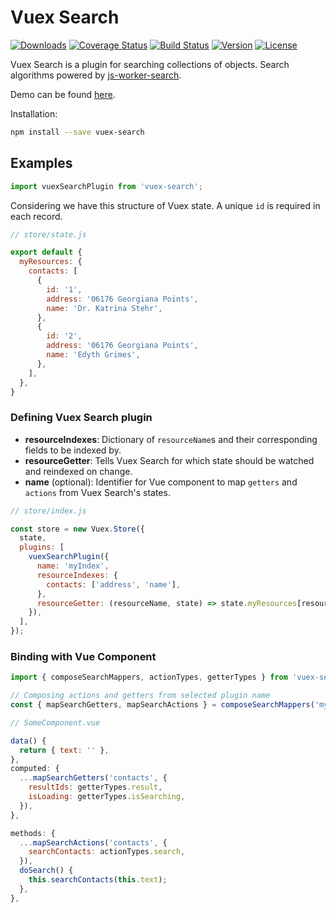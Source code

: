 # Vuex Search

<a href="https://npmcharts.com/compare/vuex-search?minimal=true"><img src="https://img.shields.io/npm/dm/vuex-search.svg" alt="Downloads"></a>
<a href="https://codecov.io/github/AlbertLucianto/vuex-search?branch=master"><img src="https://img.shields.io/codecov/c/github/AlbertLucianto/vuex-search/master.svg" alt="Coverage Status"></a>
<a href="https://travis-ci.org/AlbertLucianto/vuex-search"><img src="https://travis-ci.org/AlbertLucianto/vuex-search.svg?branch=master" alt="Build Status"></a>
<a href="https://www.npmjs.com/package/vuex-search"><img src="https://img.shields.io/npm/v/vuex-search.svg" alt="Version"></a>
<a href="https://www.npmjs.com/package/vuex-search"><img src="https://img.shields.io/npm/l/vuex-search.svg" alt="License"></a>

Vuex Search is a plugin for searching collections of objects. Search algorithms powered by [js-worker-search](https://github.com/bvaughn/js-worker-search).

Demo can be found [here](https://albertlucianto.github.io/vuex-search).

Installation:

```bash
npm install --save vuex-search
```

## Examples

```javascript
import vuexSearchPlugin from 'vuex-search';
```

Considering we have this structure of Vuex state. A unique `id` is required in each record.

```javascript
// store/state.js

export default {
  myResources: {
    contacts: [
      {
        id: '1',
        address: '06176 Georgiana Points',
        name: 'Dr. Katrina Stehr',
      },
      {
        id: '2',
        address: '06176 Georgiana Points',
        name: 'Edyth Grimes',
      },
    ],
  },
}
```

### Defining Vuex Search plugin

* __resourceIndexes__: Dictionary of `resourceName`s and their corresponding fields to be indexed by.
* __resourceGetter__: Tells Vuex Search for which state should be watched and reindexed on change.
* __name__ (optional): Identifier for Vue component to map `getters` and `actions` from Vuex Search's states.

```javascript
// store/index.js

const store = new Vuex.Store({
  state,
  plugins: [
    vuexSearchPlugin({
      name: 'myIndex',
      resourceIndexes: {
        contacts: ['address', 'name'],
      },
      resourceGetter: (resourceName, state) => state.myResources[resourceName],
    }),
  ],
});
```

### Binding with Vue Component

```javascript
import { composeSearchMappers, actionTypes, getterTypes } from 'vuex-search';

// Composing actions and getters from selected plugin name
const { mapSearchGetters, mapSearchActions } = composeSearchMappers('myIndex');
```

```javascript
// SomeComponent.vue

data() {
  return { text: '' },
},
computed: {
  ...mapSearchGetters('contacts', {
    resultIds: getterTypes.result,
    isLoading: getterTypes.isSearching,
  }),
},

methods: {
  ...mapSearchActions('contacts', {
    searchContacts: actionTypes.search,
  }),
  doSearch() {
    this.searchContacts(this.text);
  },
},
```